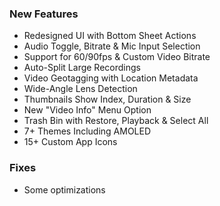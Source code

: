 <!-- 
FORMAT GUIDELINES:
- Use ### for section headers (### New Features, ### Fixes)
- Use bullet points with - for individual changes
- Comments like this won't be displayed in the app
-->

<!-- This is a comment -->

### New Features
- Redesigned UI with Bottom Sheet Actions
- Audio Toggle, Bitrate & Mic Input Selection
- Support for 60/90fps & Custom Video Bitrate
- Auto-Split Large Recordings
- Video Geotagging with Location Metadata
- Wide-Angle Lens Detection
- Thumbnails Show Index, Duration & Size
- New "Video Info" Menu Option
- Trash Bin with Restore, Playback & Select All
- 7+ Themes Including AMOLED
- 15+ Custom App Icons

### Fixes
- Some optimizations
